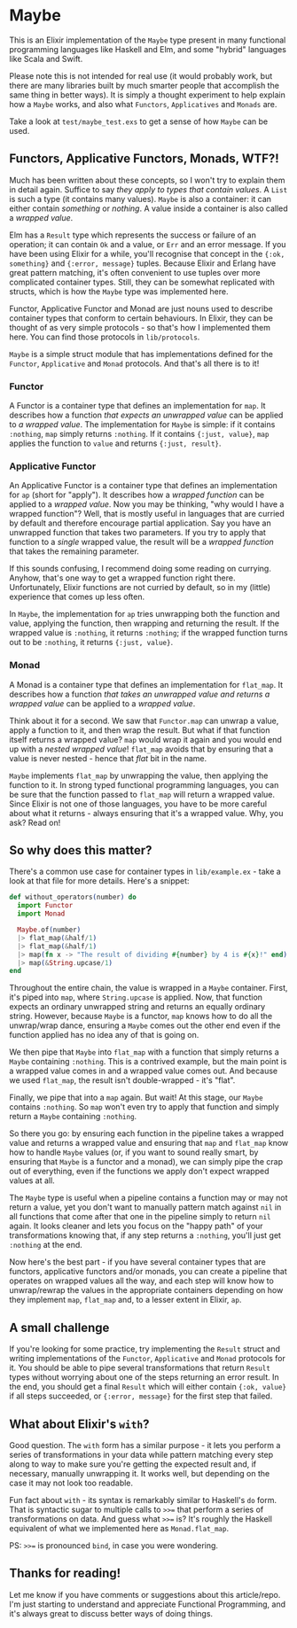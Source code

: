 # Maybe

This is an Elixir implementation of the `Maybe` type present in many functional programming
languages like Haskell and Elm, and some "hybrid" languages like Scala and Swift.

Please note this is not intended for real use (it would probably work, but there are many libraries
built by much smarter people that accomplish the same thing in better ways). It is simply a thought
experiment to help explain how a `Maybe` works, and also what `Functors`, `Applicatives` and
`Monads` are.

Take a look at `test/maybe_test.exs` to get a sense of how `Maybe` can be used.


## Functors, Applicative Functors, Monads, WTF?!

Much has been written about these concepts, so I won't try to explain them in detail again. Suffice
to say _they apply to types that contain values_. A `List` is such a type (it contains many values).
`Maybe` is also a container: it can either contain _something_ or _nothing_. A value inside a
container is also called a _wrapped value_.

Elm has a `Result` type which represents the success or failure of an operation; it can contain `Ok`
and a value, or `Err` and an error message. If you have been using Elixir for a while, you'll
recognise that concept in the `{:ok, something}` and `{:error, message}` tuples. Because Elixir and
Erlang have great pattern matching, it's often convenient to use tuples over more complicated
container types. Still, they can be somewhat replicated with structs, which is how the `Maybe`
type was implemented here.

Functor, Applicative Functor and Monad are just nouns used to describe container types that
conform to certain behaviours. In Elixir, they can be thought of as very simple protocols - so
that's how I implemented them here. You can find those protocols in `lib/protocols`.

`Maybe` is a simple struct module that has implementations defined for the `Functor`, `Applicative`
and `Monad` protocols. And that's all there is to it!


### Functor

A Functor is a container type that defines an implementation for `map`. It describes how a function
_that expects an unwrapped value_ can be applied to _a wrapped value_. The implementation for
`Maybe` is simple: if it contains `:nothing`, `map` simply returns `:nothing`. If it contains
`{:just, value}`, `map` applies the function to `value` and returns `{:just, result}`.


### Applicative Functor

An Applicative Functor is a container type that defines an implementation for `ap` (short for
"apply"). It describes how a _wrapped function_ can be applied to a _wrapped value_. Now you may
be thinking, "why would I have a wrapped function"? Well, that is mostly useful in languages that
are curried by default and therefore encourage partial application. Say you have an unwrapped
function that takes two parameters. If you try to apply that function to a _single_ wrapped value,
the result will be a _wrapped function_ that takes the remaining parameter.

If this sounds confusing, I recommend doing some reading on currying. Anyhow, that's one way to get
a wrapped function right there. Unfortunately, Elixir functions are not curried by default, so in
my (little) experience that comes up less often.

In `Maybe`, the implementation for `ap` tries unwrapping both the function and value, applying the
function, then wrapping and returning the result. If the wrapped value is `:nothing`, it returns
`:nothing`; if the wrapped function turns out to be `:nothing`, it returns `{:just, value}`.


### Monad

A Monad is a container type that defines an implementation for `flat_map`. It describes how a
function _that takes an unwrapped value and returns a wrapped value_ can be applied to a
_wrapped value_.

Think about it for a second. We saw that `Functor.map` can unwrap a value, apply a function to it,
and then wrap the result. But what if that function itself returns a wrapped value? `map` would
wrap it again and you would end up with a _nested wrapped value_! `flat_map` avoids that by ensuring
that a value is never nested - hence that _flat_ bit in the name.

`Maybe` implements `flat_map` by unwrapping the value, then applying the function to it. In strong
typed functional programming languages, you can be sure that the function passed to `flat_map`
will return a wrapped value. Since Elixir is not one of those languages, you have to be more
careful about what it returns - always ensuring that it's a wrapped value. Why, you ask? Read on!


## So why does this matter?

There's a common use case for container types in `lib/example.ex` - take a look at that file for
more details. Here's a snippet:

```elixir
def without_operators(number) do
  import Functor
  import Monad

  Maybe.of(number)
  |> flat_map(&half/1)
  |> flat_map(&half/1)
  |> map(fn x -> "The result of dividing #{number} by 4 is #{x}!" end)
  |> map(&String.upcase/1)
end
```

Throughout the entire chain, the value is wrapped in a `Maybe` container. First, it's piped into
`map`, where `String.upcase` is applied. Now, that function expects an ordinary unwrapped string
and returns an equally ordinary string. However, because `Maybe` is a functor, `map` knows how to
do all the unwrap/wrap dance, ensuring a `Maybe` comes out the other end even if the function
applied has no idea any of that is going on.

We then pipe that `Maybe` into `flat_map` with a function that simply returns a `Maybe` containing
`:nothing`. This is a contrived example, but the main point is a wrapped value comes in and a
wrapped value comes out. And because we used `flat_map`, the result isn't double-wrapped - it's
"flat".

Finally, we pipe that into a `map` again. But wait! At this stage, our `Maybe` contains `:nothing`.
So `map` won't even try to apply that function and simply return a `Maybe` containing `:nothing`.

So there you go: by ensuring each function in the pipeline takes a wrapped value and returns a
wrapped value and ensuring that `map` and `flat_map` know how to handle `Maybe` values (or, if you
want to sound really smart, by ensuring that `Maybe` is a functor and a monad), we can simply pipe
the crap out of everything, even if the functions we apply don't expect wrapped values at all.

The `Maybe` type is useful when a pipeline contains a function may or may not return a value, yet
you don't want to manually pattern match against `nil` in all functions that come after that one in
the pipeline simply to return `nil` again. It looks cleaner and lets you focus on the "happy path"
of your transformations knowing that, if any step returns a `:nothing`, you'll just get `:nothing`
at the end.

Now here's the best part - if you have several container types that are functors, applicative
functors and/or monads, you can create a pipeline that operates on wrapped values all the way, and
each step will know how to unwrap/rewrap the values in the appropriate containers depending on how
they implement `map`, `flat_map` and, to a lesser extent in Elixir, `ap`.


## A small challenge

If you're looking for some practice, try implementing the `Result` struct and writing
implementations of the `Functor`, `Applicative` and `Monad` protocols for it. You should be able to
pipe several transformations that return `Result` types without worrying about one of the steps
returning an error result. In the end, you should get a final `Result` which will either contain
`{:ok, value}` if all steps succeeded, or `{:error, message}` for the first step that failed.


## What about Elixir's `with`?

Good question. The `with` form has a similar purpose - it lets you perform a series of
transformations in your data while pattern matching every step along to way to make sure you're
getting the expected result and, if necessary, manually unwrapping it. It works well, but depending
on the case it may not look too readable.

Fun fact about `with` - its syntax is remarkably similar to Haskell's `do` form. That is syntactic
sugar to multiple calls to `>>=` that perform a series of transformations on data. And guess what
`>>=` is? It's roughly the Haskell equivalent of what we implemented here as `Monad.flat_map`.

PS: `>>=` is pronounced `bind`, in case you were wondering.


## Thanks for reading!

Let me know if you have comments or suggestions about this article/repo. I'm just starting to
understand and appreciate Functional Programming, and it's always great to discuss better ways of
doing things.
